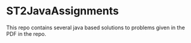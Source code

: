 # ST2JavaAssignments
This repo contains several java based solutions to problems given in the PDF in the repo.
